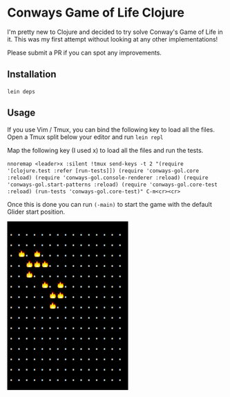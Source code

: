 # Conways Game of Life Clojure

I'm pretty new to Clojure and decided to try solve Conway's Game of Life in it.
This was my first attempt without looking at any other implementations!

Please submit a PR if you can spot any improvements.

## Installation

`lein deps`

## Usage

If you use Vim / Tmux, you can bind the following key to load all the files.
Open a Tmux split below your editor and run `lein repl`

Map the following key (I used x) to load all the files and run the tests.

```
nnoremap <leader>x :silent !tmux send-keys -t 2 "(require '[clojure.test :refer [run-tests]]) (require 'conways-gol.core :reload) (require 'conways-gol.console-renderer :reload) (require 'conways-gol.start-patterns :reload) (require 'conways-gol.core-test :reload) (run-tests 'conways-gol.core-test)" C-m<cr><cr>
```

Once this is done you can run
`(-main)` to start the game with the default Glider start position.


![alt text](world.png "world")
